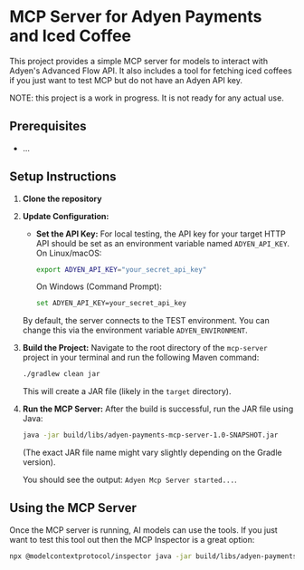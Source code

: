 # MCP Server for Adyen Payments and Iced Coffee

This project provides a simple MCP server for models to interact with Adyen's Advanced Flow API.
It also includes a tool for fetching iced coffees if you just want to test MCP but do not have an Adyen API key.

NOTE: this project is a work in progress. It is not ready for any actual use.

## Prerequisites

* ...

## Setup Instructions

1.  **Clone the repository**

2.  **Update Configuration:**

    * **Set the API Key:**
      For local testing, the API key for your target HTTP API should be set as an environment variable named `ADYEN_API_KEY`.
      On Linux/macOS:
        ```bash
        export ADYEN_API_KEY="your_secret_api_key"
        ```
      On Windows (Command Prompt):
        ```bash
        set ADYEN_API_KEY=your_secret_api_key
        ```
      
     By default, the server connects to the TEST environment. You can change this via the environment variable `ADYEN_ENVIRONMENT`.

3.  **Build the Project:**
    Navigate to the root directory of the `mcp-server` project in your terminal and run the following Maven command:
    ```bash
    ./gradlew clean jar
    ```
    This will create a JAR file (likely in the `target` directory).

4.  **Run the MCP Server:**
    After the build is successful, run the JAR file using Java:
    ```bash
    java -jar build/libs/adyen-payments-mcp-server-1.0-SNAPSHOT.jar
    ```
    (The exact JAR file name might vary slightly depending on the Gradle version).

    You should see the output: `Adyen Mcp Server started...`.

## Using the MCP Server

Once the MCP server is running, AI models can use the tools.
If you just want to test this tool out then the MCP Inspector is a great option:
```bash
npx @modelcontextprotocol/inspector java -jar build/libs/adyen-payments-mcp-server-1.0-SNAPSHOT.jar
```